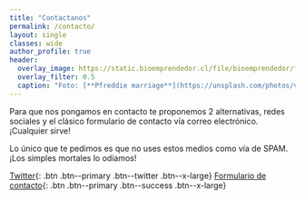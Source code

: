 ```yaml
---
title: "Contactanos"
permalink: /contacto/
layout: single
classes: wide
author_profile: true
header:
  overlay_image: https://static.bioemprendedor.cl/file/bioemprendedor/freddie-marriage-264214-unsplash-CLFQsK.jpg
  overlay_filter: 0.5
  caption: "Foto: [**Pfreddie marriage**](https://unsplash.com/photos/vSchPA-YA_A) @ Unsplash"
---
```


Para que nos pongamos en contacto te proponemos 2 alternativas, redes sociales y el clásico formulario de contacto vía correo electrónico. ¡Cualquier sirve!

Lo único que te pedimos es que no uses estos medios como vía de SPAM. ¡Los simples mortales lo odiamos!

[<i class="fab fa-twitter"></i> Twitter](https://twitter.com/bioemprendedorcl){: .btn .btn--primary .btn--twitter .btn--x-large} [<i class="fas fa-envelope"></i> Formulario de contacto](https://diegoscl.typeform.com/to/IbXplr){: .btn .btn--primary .btn--success .btn--x-large}
